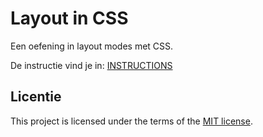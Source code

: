 # Layout in CSS

Een oefening in layout modes met CSS.

De instructie vind je in: [INSTRUCTIONS](https://github.com/fdnd-task/layout-in-css/blob/main/docs/INSTRUCTIONS.md)



## Licentie

This project is licensed under the terms of the [MIT license](./LICENSE).
